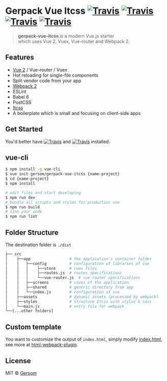 # Gerpack Vue Itcss  [![Travis](https://img.shields.io/badge/vue->%3D2-brightgreen.svg)](https://vuejs.org) [![Travis](https://img.shields.io/badge/vuex->%3D2.0-brightgreen.svg)](https://vuex.vuejs.org/en/) [![Travis](https://img.shields.io/badge/vueRouter->%3D2.0-brightgreen.svg)](https://router.vuejs.org/en/) [![Travis](https://img.shields.io/badge/webpack->%3D2.0-blue.svg)](https://webpack.js.org)

> <strong>gerpack-vue-itcss</strong> is a modern Vue.js starter<br>
> which uses Vue 2, Vuex, Vue-router and Webpack 2.


## Features

- [Vue 2](https://vuejs.org) / Vue-router / Vuex
- Hot reloading for single-file components
- Split vendor code from your app
- [Webpack 2](https://webpack.js.org)
- ESLint
- Babel 6
- PostCSS
- [Itcss](http://csswizardry.net/talks/2014/11/itcss-dafed.pdf)
- A boilerplate which is small and focusing on client-side apps

## Get Started

You'd better have [![Travis](https://img.shields.io/badge/node->%3D4-brightgreen.svg)](#!) and [![Travis](https://img.shields.io/badge/npm->%3D3-brightgreen.svg)](#!) installed:



## vue-cli

```bash
$ npm install -g vue-cli
$ vue init gersom/gerpack-vue-itcss {name-project}
$ cd {name-project}
$ npm install

# edit files and start developing
$ npm run dev
# bundle all scripts and styles for production use
$ npm run build
# lint your code
$ npm run lint
```


## Folder Structure

The destination folder is `./dist`


```bash
├── src
│    ├──app                 # the application's container folder
│    │   ├──config          # configuration of libraries of vue
│    │   │    ├──store      # vuex files
│    │   │    ├──routes.js  # routes specifications
│    │   │    └──vue-router.js  # vue-router specifications
│    │   ├──screens         # views of the application
│    │   ├──shared          # generic directory from app
│    │   └──index.js        # configuration of vue
│    ├──assets              # dynamic assets (processed by webpack)
│    ├──styles              # structure Itcss with stylus & sass
│    └──main.js             # entry file for webpack
└──[...other folders]  
```

## Custom template

You want to customize the output of `index.html`, simply modify [index.html](/template/index.html), see more at [html-webpack-plugin](https://github.com/ampedandwired/html-webpack-plugin).

## License

MIT &copy; [Gersom](https://github.com/Gersom)
